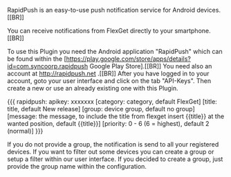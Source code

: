 RapidPush is an easy-to-use push notification service for Android devices.[[BR]]

You can receive notifications from FlexGet directly to your smartphone.[[BR]]

To use this Plugin you need the Android application "RapidPush" which can be found within the [https://play.google.com/store/apps/details?id=com.syncoorp.rapidpush Google Play Store].[[BR]]
You need also an account at http://rapidpush.net .[[BR]]
After you have logged in to your account, goto your user interface and click on the tab "API-Keys". Then create a new or use an already existing one with this Plugin.


{{{
rapidpush:
    apikey: xxxxxxx
    [category: category, default FlexGet]
    [title: title, default New release]
    [group: device group, default no group]
    [message: the message, to include the title from flexget insert {{title}} at the wanted position, default {{title}}]
    [priority: 0 - 6 (6 = highest), default 2 (normal)]
}}}

If you do not provide a group, the notification is send to all your registered devices. If you want to filter out some devices you can create a group or setup a filter within our user interface.
If you decided to create a group, just provide the group name within the configuration.